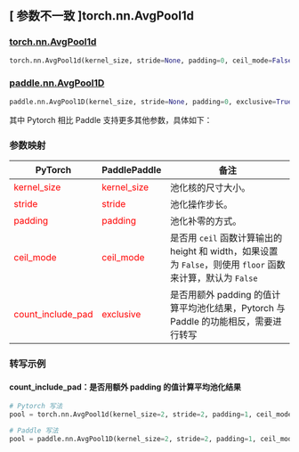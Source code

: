 ## [ 参数不一致 ]torch.nn.AvgPool1d

### [torch.nn.AvgPool1d](https://pytorch.org/docs/stable/generated/torch.nn.AvgPool1d.html#torch.nn.AvgPool1d)

```python
torch.nn.AvgPool1d(kernel_size, stride=None, padding=0, ceil_mode=False, count_include_pad=True)
```

### [paddle.nn.AvgPool1D](https://www.paddlepaddle.org.cn/documentation/docs/zh/develop/api/paddle/nn/AvgPool1D_cn.html#avgpool1d)
```python
paddle.nn.AvgPool1D(kernel_size, stride=None, padding=0, exclusive=True, ceil_mode=False, name=None)
```

其中 Pytorch 相比 Paddle 支持更多其他参数，具体如下：
### 参数映射
| PyTorch       | PaddlePaddle | 备注                                                   |
| ------------- | ------------ | ------------------------------------------------------ |
| <font color='red'> kernel_size </font>   | <font color='red'> kernel_size </font>   | 池化核的尺寸大小。               |
| <font color='red'> stride  </font>         |    <font color='red'> stride  </font>         | 池化操作步长。             |
| <font color='red'> padding </font>             | <font color='red'> padding </font>  | 池化补零的方式。               |
| <font color='red'> ceil_mode </font>             | <font color='red'> ceil_mode </font>  | 是否用 `ceil` 函数计算输出的 height 和 width，如果设置为 `False`，则使用 `floor` 函数来计算，默认为 `False`             |
| <font color='red'> count_include_pad </font>           | <font color='red'> exclusive </font>            | 是否用额外 padding 的值计算平均池化结果，Pytorch 与 Paddle 的功能相反，需要进行转写  |


### 转写示例
#### count_include_pad：是否用额外 padding 的值计算平均池化结果
```python
# Pytorch 写法
pool = torch.nn.AvgPool1d(kernel_size=2, stride=2, padding=1, ceil_mode=True, count_include_pad=False)

# Paddle 写法
pool = paddle.nn.AvgPool1D(kernel_size=2, stride=2, padding=1, ceil_mode=True, exlusive=True)
```
